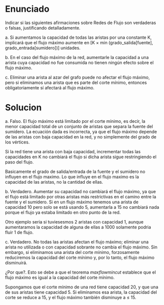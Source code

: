 # Enunciado

Indicar si las siguientes afirmaciones sobre Redes de Flujo son verdaderas o falsas, justificando detalladamente.

a. Si aumentamos la capacidad de todas las aristas por una constante K, implicará que el flujo máximo aumente en
[K × min (grado_salida[fuente], grado_entrada[sumidero])] unidades.

b. En el caso del flujo máximo de la red, aumentarle la capacidad a una arista cuya capacidad no fue consumida no
tienen ningún efecto sobre el flujo máximo.

c. Eliminar una arista al azar del grafo puede no afectar el flujo máximo, pero si eliminamos una arista que es parte
del corte mínimo, entonces obligatoriamente sí afectará al flujo máximo.

# Solucion

a. Falso. El flujo máximo está limitado por el corte mínimo, es decir, la menor capacidad total de un conjunto de aristas que separa la fuente del sumidero. La ecuación dada es incorrecta, ya que el flujo máximo depende de las aristas con baja capacidad en la red, y no simplemente del grado de los vértices.

Si la red tiene una arista con baja capacidad, incrementar todas las capacidades en K no cambiará el flujo si dicha arista sigue restringiendo el paso del flujo.

Basicamente el grado de salida/entrada de la fuente y el sumidero no influyen en el flujo maximo. Lo que influye en el flujo maximo es la capacidad de las aristas, no la cantidad de ellas.

b. Verdadero. Aumentar su capacidad no cambiará el flujo máximo, ya que el flujo está limitado por otras aristas más restrictivas en el camino entre la fuente y el sumidero. Si en un flujo máximo tenemos una arista de capacidad 10 pero solo se está usando 5, aumentarla a 15 no cambiará nada porque el flujo ya estaba limitado en otro punto de la red.

Otro ejemplo seria si tuviesesmos 2 aristas con capacidad 1, aunque aumentaramos la capacidad de alguna de ellas a 1000
solamente podria fluir 1 de flujo.

c. Verdadero. No todas las aristas afectan el flujo máximo; eliminar una arista no utilizada o con capacidad sobrante no cambia el flujo máximo. Sin embargo, si eliminamos una arista del corte mínimo, forzosamente reduciremos la capacidad del corte mínimo y, por lo tanto, el flujo máximo disminuirá.

¿Por que?. Esto se debe a que el teorema $max flow min cut$ establece que el flujo máximo es igual a la capacidad del corte mínimo.

Supongamos que el corte mínimo de una red tiene capacidad 20, y que una de sus aristas tiene capacidad 5. Si eliminamos esa arista, la capacidad del corte se reduce a 15, y el flujo máximo también disminuye a ≤ 15.